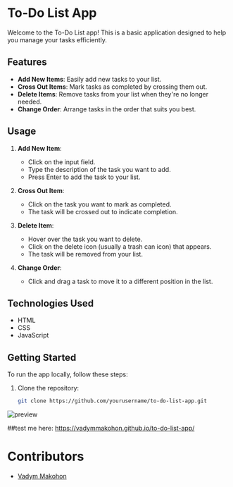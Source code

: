 # To-Do List App

Welcome to the To-Do List app! This is a basic application designed to help you manage your tasks efficiently.

## Features

- **Add New Items**: Easily add new tasks to your list.
- **Cross Out Items**: Mark tasks as completed by crossing them out.
- **Delete Items**: Remove tasks from your list when they're no longer needed.
- **Change Order**: Arrange tasks in the order that suits you best.

## Usage

1. **Add New Item**:
   - Click on the input field.
   - Type the description of the task you want to add.
   - Press Enter to add the task to your list.

2. **Cross Out Item**:
   - Click on the task you want to mark as completed.
   - The task will be crossed out to indicate completion.

3. **Delete Item**:
   - Hover over the task you want to delete.
   - Click on the delete icon (usually a trash can icon) that appears.
   - The task will be removed from your list.

4. **Change Order**:
   - Click and drag a task to move it to a different position in the list.

## Technologies Used

- HTML
- CSS
- JavaScript

## Getting Started

To run the app locally, follow these steps:

1. Clone the repository:
   ```bash
   git clone https://github.com/yourusername/to-do-list-app.git

![preview](https://github.com/VadymMakohon/to-do-list-app/assets/138728243/7829c3be-e7f1-45e8-b61b-48e7f1dc12cc)

##test me here: https://vadymmakohon.github.io/to-do-list-app/

# Contributors
- [Vadym Makohon](https://github.com/VadymMakohon)

